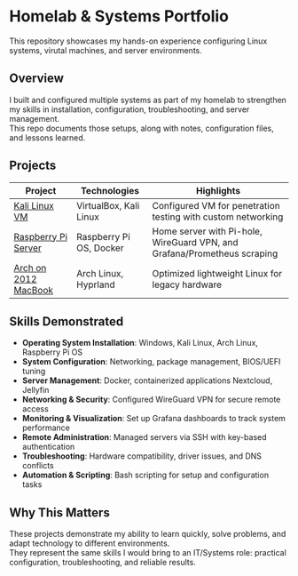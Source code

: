 # Homelab & Systems Portfolio
This repository showcases my hands-on experience configuring Linux systems, virutal machines, and server environments.

## Overview
I built and configured multiple systems as part of my homelab to strengthen my skills in installation, configuration, troubleshooting, and server management.  
This repo documents those setups, along with notes, configuration files, and lessons learned.

## Projects

|                    Project                     |        Technologies         |                                    Highlights                                       |
|------------------------------------------------|-----------------------------|-------------------------------------------------------------------------------------|
| [Kali Linux VM](./kali-vm-setup)               | VirtualBox, Kali Linux      | Configured VM for penetration testing with custom networking                        |
| [Raspberry Pi Server](./raspberry-pi-server)   | Raspberry Pi OS, Docker     | Home server with Pi-hole, WireGuard VPN, and Grafana/Prometheus scraping            |
| [Arch on 2012 MacBook](./macbook-arch-install) | Arch Linux, Hyprland        | Optimized lightweight Linux for legacy hardware                                     |

## Skills Demonstrated
- **Operating System Installation**: Windows, Kali Linux, Arch Linux, Raspberry Pi OS
- **System Configuration**: Networking, package management, BIOS/UEFI tuning
- **Server Management**: Docker, containerized applications  Nextcloud, Jellyfin
- **Networking & Security**: Configured WireGuard VPN for secure remote access
- **Monitoring & Visualization**: Set up Grafana dashboards to track system performance
- **Remote Administration**: Managed servers via SSH with key-based authentication
- **Troubleshooting**: Hardware compatibility, driver issues, and DNS conflicts
- **Automation & Scripting**: Bash scripting for setup and configuration tasks

## Why This Matters
These projects demonstrate my ability to learn quickly, solve problems, and adapt technology to different environments.  
They represent the same skills I would bring to an IT/Systems role: practical configuration, troubleshooting, and reliable results.
